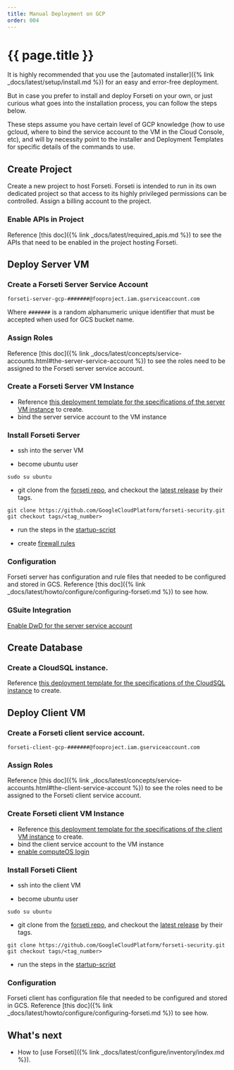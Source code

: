 ```yaml
---
title: Manual Deployment on GCP
order: 004
---
```


# {{ page.title }}

It is highly recommended that you use the [automated installer]({% link _docs/latest/setup/install.md %})
for an easy and error-free deployment.

But in case you prefer to install and deploy Forseti on your own, or just
curious what goes into the installation process, you can follow the steps below.

These steps assume you have certain level of GCP knowledge (how to use gcloud,
where to bind the service account to the VM in the Cloud Console, etc),
and will by necessity point to the installer and Deployment Templates for
specific details of the commands to use.

## Create Project

Create a new project to host Forseti.  Forseti is intended to run in its own
dedicated project so that access to its highly privileged permissions can be
controlled.  Assign a billing account to the project.

### Enable APIs in Project

Reference [this doc]({% link _docs/latest/required_apis.md %})
to see the APIs that need to be enabled in the project hosting Forseti.

## Deploy Server VM

### Create a Forseti Server Service Account

```
forseti-server-gcp-#######@fooproject.iam.gserviceaccount.com
```

Where `#######` is a random alphanumeric unique identifier that must be
accepted when used for GCS bucket name.

### Assign Roles

Reference [this doc]({% link _docs/latest/concepts/service-accounts.html#the-server-service-account %})
to see the roles need to be assigned to the Forseti server service account.

### Create a Forseti Server VM Instance

* Reference [this deployment template for the specifications of the server VM instance](https://github.com/GoogleCloudPlatform/forseti-security/blob/stable/deployment-templates/compute-engine/server/forseti-instance-server.py) to create.
* bind the server service account to the VM instance

### Install Forseti Server

* ssh into the server VM

* become ubuntu user

`sudo su ubuntu`

* git clone from the [forseti repo](https://github.com/GoogleCloudPlatform/forseti-security), and checkout the [latest release](https://github.com/GoogleCloudPlatform/forseti-security/releases) by their tags.

```
git clone https://github.com/GoogleCloudPlatform/forseti-security.git
git checkout tags/<tag_number>
```

* run the steps in the [startup-script](https://github.com/GoogleCloudPlatform/forseti-security/blob/stable/deployment-templates/compute-engine/server/forseti-instance-server.py)

* create [firewall rules](https://github.com/GoogleCloudPlatform/forseti-security/blob/stable/install/gcp/installer/forseti_server_installer.py)

### Configuration

Forseti server has configuration and rule files that needed to be configured
and stored in GCS. 
Reference [this doc]({% link _docs/latest/howto/configure/configuring-forseti.md %})
to see how.

### GSuite Integration

[Enable DwD for the server service account](https://forsetisecurity.org/docs/howto/configure/gsuite-group-collection.html)

## Create Database

### Create a CloudSQL instance.

Reference [this deployment template for the specifications of the CloudSQL instance](https://github.com/GoogleCloudPlatform/forseti-security/blob/stable/deployment-templates/cloudsql/cloudsql-instance.py) to create.

## Deploy Client VM

### Create a Forseti client service account.

```
forseti-client-gcp-#######@fooproject.iam.gserviceaccount.com
```

### Assign Roles

Reference [this doc]({% link _docs/latest/concepts/service-accounts.html#the-client-service-account %})
to see the roles need to be assigned to the Forseti client service account.

### Create Forseti client VM Instance

* Reference [this deployment template for the specifications of the client VM instance](https://github.com/GoogleCloudPlatform/forseti-security/blob/stable/deployment-templates/compute-engine/client/forseti-instance-client.py) to create.
* bind the client service account to the VM instance
* [enable computeOS login](https://github.com/GoogleCloudPlatform/forseti-security/blob/stable/install/gcp/installer/util/gcloud.py)

### Install Forseti Client

* ssh into the client VM

* become ubuntu user

`sudo su ubuntu`

* git clone from the [forseti repo](https://github.com/GoogleCloudPlatform/forseti-security), and checkout the [latest release](https://github.com/GoogleCloudPlatform/forseti-security/releases) by their tags.

```
git clone https://github.com/GoogleCloudPlatform/forseti-security.git
git checkout tags/<tag_number>
```

* run the steps in the [startup-script](https://github.com/GoogleCloudPlatform/forseti-security/blob/stable/deployment-templates/compute-engine/client/forseti-instance-client.py)

### Configuration

Forseti client has configuration file that needed to be configured
and stored in GCS. 
Reference [this doc]({% link _docs/latest/howto/configure/configuring-forseti.md %})
to see how.

## What's next

  - How to [use Forseti]({% link _docs/latest/configure/inventory/index.md %}).
